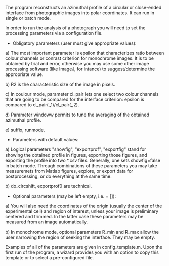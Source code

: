 The program reconstructs an azimuthal profile of a circular or close-ended interface from photographic images into polar coordinates. It can run in single or batch mode.

In order to run the analysis of a photograph you will need to set the processing parameters via a configuration file.


- Obligatory parameters (user must give appropriate values):

a) The most important parameter is epsilon that characterizes ratio between colour channels or conrast criterion for monochrome images. It is to be obtained by trial and error, otherwise you may use some other image processing software (like ImageJ, for intance) to suggest/determine the appropriate value.

b) R2 is the characteristic size of the image in pixels.

c) In coulour mode, parameter cl_pair lets one select two colour channels that are going to be compared for the interface criterion: epsilon is compared to cl_pair(,,1)/cl_pair(,,2).

d) Parameter windoww permits to tune the averaging of the obtained azimuthal profile.

e) suffix, runmode.


- Parameters with default values:

a) Logical parameters "showfig", "exportprof", "exportfig" stand for showing the obtained profile in figures, exporting those figures, and exporting the profile into two *.csv files. Generally, one sets showfig=false in batch mode. Through combinations of these parameters you may take measuremets from Matlab figures, explore, or export data for postprocessing, or do everything at the same time.

b) do_circshift, exportprof0 are technical.


- Optional parameters (may be left empty, i.e. = []):

a) You will also need the coordinates of the origin (usually the center of the experimental cell) and region of interest, unless your image is preliminary centered and trimmed. In the latter case these parameters may be measured from an image automatically.

b) In monochrome mode, optional parameters R_min and R_max allow the user narrowing the region of seeking the interface. They may be empty.


Examples of all of the parameters are given in config_template.m. Upon the first run of the program, a wizard provides you with an option to copy this template or to select a pre-configured file.
